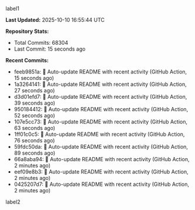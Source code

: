 
label1 
<!-- ACTIVITY_START -->
**Last Updated:** 2025-10-10 16:55:44 UTC

**Repository Stats:**
- Total Commits: 68304
- Last Commit: 15 seconds ago

**Recent Commits:**
- feeb9851a: 🤖 Auto-update README with recent activity (GitHub Action, 15 seconds ago)
- 1a3264141: 🤖 Auto-update README with recent activity (GitHub Action, 27 seconds ago)
- d3d01efd7: 🤖 Auto-update README with recent activity (GitHub Action, 39 seconds ago)
- 950184412: 🤖 Auto-update README with recent activity (GitHub Action, 52 seconds ago)
- 107e5cc73: 🤖 Auto-update README with recent activity (GitHub Action, 63 seconds ago)
- 1ff01c0c5: 🤖 Auto-update README with recent activity (GitHub Action, 76 seconds ago)
- 59fdc50da: 🤖 Auto-update README with recent activity (GitHub Action, 89 seconds ago)
- 66a8aba94: 🤖 Auto-update README with recent activity (GitHub Action, 2 minutes ago)
- eef09e8b3: 🤖 Auto-update README with recent activity (GitHub Action, 2 minutes ago)
- 0425207d7: 🤖 Auto-update README with recent activity (GitHub Action, 2 minutes ago)
<!-- ACTIVITY_END -->

label2
